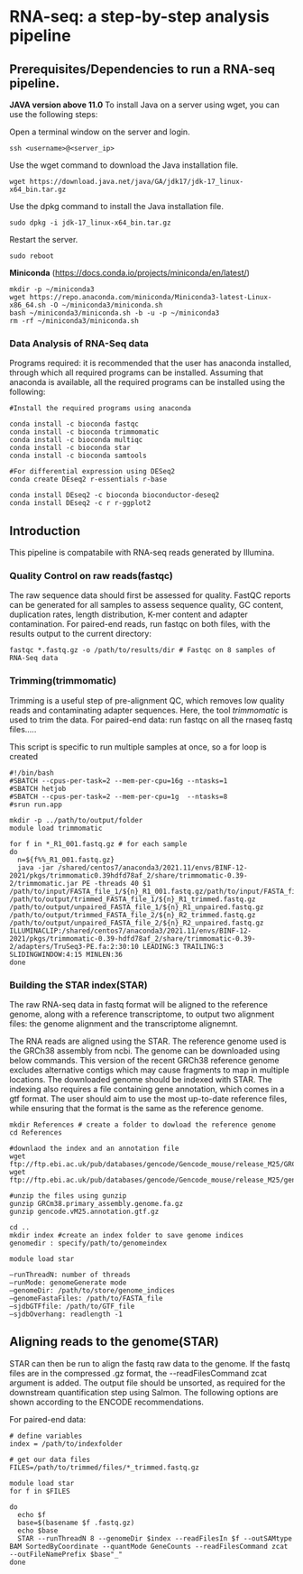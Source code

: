 # RNA-seq: a step-by-step analysis pipeline

## Prerequisites/Dependencies to run a RNA-seq pipeline.

**JAVA version above 11.0**
To install Java on a server using wget, you can use the following steps:

Open a terminal window on the server and login.
```
ssh <username>@<server_ip>
```
Use the wget command to download the Java installation file.
```
wget https://download.java.net/java/GA/jdk17/jdk-17_linux-x64_bin.tar.gz

```
Use the dpkg command to install the Java installation file.
```
sudo dpkg -i jdk-17_linux-x64_bin.tar.gz
```
Restart the server.
```
sudo reboot
```

**Miniconda** (https://docs.conda.io/projects/miniconda/en/latest/)
```
mkdir -p ~/miniconda3
wget https://repo.anaconda.com/miniconda/Miniconda3-latest-Linux-x86_64.sh -O ~/miniconda3/miniconda.sh
bash ~/miniconda3/miniconda.sh -b -u -p ~/miniconda3
rm -rf ~/miniconda3/miniconda.sh
```

### Data Analysis of RNA-Seq data
Programs required: it is recommended that the user has anaconda installed, through which all required programs can be installed. Assuming that anaconda is available, all the required programs can be installed using the following:

```
#Install the required programs using anaconda

conda install -c bioconda fastqc
conda install -c bioconda trimmomatic
conda install -c bioconda multiqc
conda install -c bioconda star
conda install -c bioconda samtools

#For differential expression using DESeq2
conda create DEseq2 r-essentials r-base

conda install DEseq2 -c bioconda bioconductor-deseq2 
conda install DEseq2 -c r r-ggplot2 
```

## Introduction
This pipeline is compatabile with RNA-seq reads generated by Illumina.

### Quality Control on raw reads(fastqc)

The raw sequence data should first be assessed for quality. FastQC reports can be generated for all samples to assess sequence quality, GC content, duplication rates, length distribution, K-mer content and adapter contamination. For paired-end reads, run fastqc on both files, with the results output to the current directory:

```
fastqc *.fastq.gz -o /path/to/results/dir # Fastqc on 8 samples of RNA-Seq data
```

### Trimming(trimmomatic)

Trimming is a useful step of pre-alignment QC, which removes low quality reads and contaminating adapter sequences. Here, the tool *trimmomatic* is used to trim the data. For paired-end data:
run fastqc on all the rnaseq fastq files.....

This script is specific to run multiple samples at once, so a for loop is created

```
#!/bin/bash
#SBATCH --cpus-per-task=2 --mem-per-cpu=16g --ntasks=1
#SBATCH hetjob
#SBATCH --cpus-per-task=2 --mem-per-cpu=1g  --ntasks=8
#srun run.app              

mkdir -p ../path/to/output/folder                                                                                                                                                                                             
module load trimmomatic

for f in *_R1_001.fastq.gz # for each sample
do
  n=${f%%_R1_001.fastq.gz}
  java -jar /shared/centos7/anaconda3/2021.11/envs/BINF-12-2021/pkgs/trimmomatic0.39hdfd78af_2/share/trimmomatic-0.39-2/trimmomatic.jar PE -threads 40 $1 /path/to/input/FASTA_file_1/${n}_R1_001.fastq.gz/path/to/input/FASTA_file_2/${n}_R2_001.fastq.gz /path/to/output/trimmed_FASTA_file_1/${n}_R1_trimmed.fastq.gz /path/to/output/unpaired_FASTA_file_1/${n}_R1_unpaired.fastq.gz /path/to/output/trimmed_FASTA_file_2/${n}_R2_trimmed.fastq.gz /path/to/output/unpaired_FASTA_file_2/${n}_R2_unpaired.fastq.gz ILLUMINACLIP:/shared/centos7/anaconda3/2021.11/envs/BINF-12-2021/pkgs/trimmomatic-0.39-hdfd78af_2/share/trimmomatic-0.39-2/adapters/TruSeq3-PE.fa:2:30:10 LEADING:3 TRAILING:3 SLIDINGWINDOW:4:15 MINLEN:36                                                                                                          done
```
### Building the STAR index(STAR)
The raw RNA-seq data in fastq format will be aligned to the reference genome, along with a reference transcriptome, to output two alignment files: 
the genome alignment and 
the transcriptome alignemnt.

The RNA reads are aligned using the STAR. The reference genome used is the GRCh38 assembly from ncbi. The genome can be downloaded using below commands.
This version of the recent GRCh38 reference genome excludes alternative contigs which may cause fragments to map in multiple locations. 
The downloaded genome should be indexed with STAR. The indexing also requires a file containing gene annotation, which comes in a gtf format. The user should aim to use the most up-to-date reference files, while ensuring that the format is the same as the reference genome. 

```
mkdir References # create a folder to dowload the reference genome
cd References

#downlaod the index and an annotation file
wget ftp://ftp.ebi.ac.uk/pub/databases/gencode/Gencode_mouse/release_M25/GRCm38.primary_assembly.genome.fa.gz
wget ftp://ftp.ebi.ac.uk/pub/databases/gencode/Gencode_mouse/release_M25/gencode.vM25.annotation.gtf.gz

#unzip the files using gunzip
gunzip GRCm38.primary_assembly.genome.fa.gz
gunzip gencode.vM25.annotation.gtf.gz

cd ..
mkdir index #create an index folder to save genome indices
genomedir : specify/path/to/genomeindex

module load star
                                                  
–runThreadN: number of threads
–runMode: genomeGenerate mode
–genomeDir: /path/to/store/genome_indices
–genomeFastaFiles: /path/to/FASTA_file
–sjdbGTFfile: /path/to/GTF_file
–sjdbOverhang: readlength -1
```

## Aligning reads to the genome(STAR)

STAR can then be run to align the fastq raw data to the genome. If the fastq files are in the compressed .gz format, the --readFilesCommand zcat argument is added. The output file should be unsorted, as required for the downstream quantification step using Salmon. The following options are shown according to the ENCODE recommendations.

For paired-end data:
```
# define variables
index = /path/to/indexfolder

# get our data files
FILES=/path/to/trimmed/files/*_trimmed.fastq.gz

module load star
for f in $FILES

do
  echo $f
  base=$(basename $f .fastq.gz)
  echo $base
  STAR --runThreadN 8 --genomeDir $index --readFilesIn $f --outSAMtype BAM SortedByCoordinate --quantMode GeneCounts --readFilesCommand zcat --outFileNamePrefix $base"_"                                                                                                                                                                                                                                                                                                           
done
```

